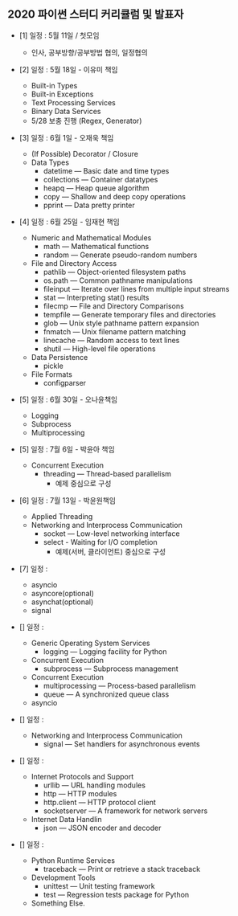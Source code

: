 ## 2020 파이썬 스터디 커리큘럼 및 발표자 
  * [1] 일정 : 5월 11일 / 첫모임
    * 인사, 공부방향/공부방법 협의, 일정협의

  * [2] 일정 : 5월 18일 - 이유미 책임
    * Built-in Types 
    * Built-in Exceptions
    * Text Processing Services
    * Binary Data Services
    * 5/28 보충 진행 (Regex, Generator)

  * [3] 일정 : 6월 1일 - 오재욱 책임 
    * (If Possible) Decorator / Closure
    * Data Types
      * datetime — Basic date and time types
      * collections — Container datatypes
      * heapq — Heap queue algorithm
      * copy — Shallow and deep copy operations
      * pprint — Data pretty printer

  * [4] 일정 : 6월 25일 - 임재현 책임
    * Numeric and Mathematical Modules
      * math — Mathematical functions
      * random — Generate pseudo-random numbers
    * File and Directory Access
      * pathlib — Object-oriented filesystem paths
      * os.path — Common pathname manipulations
      * fileinput — Iterate over lines from multiple input streams
      * stat — Interpreting stat() results
      * filecmp — File and Directory Comparisons
      * tempfile — Generate temporary files and directories
      * glob — Unix style pathname pattern expansion
      * fnmatch — Unix filename pattern matching
      * linecache — Random access to text lines
      * shutil — High-level file operations
    * Data Persistence
      * pickle
    * File Formats
      * configparser

  * [5] 일정 : 6월 30일 - 오나윤책임
    * Logging
    * Subprocess
    * Multiprocessing

  * [5] 일정 : 7월 6일 -  박윤아 책임
    * Concurrent Execution
      * threading — Thread-based parallelism
        * 예제 중심으로 구성

  * [6] 일정 : 7월 13일 - 박윤원책임
    * Applied Threading
    * Networking and Interprocess Communication
      * socket — Low-level networking interface
      * select - Waiting for I/O completion
        * 예제(서버, 클라이언트) 중심으로 구성 
  
  * [7] 일정 : 
    * asyncio
    * asyncore(optional)
    * asynchat(optional)
    * signal

  * [] 일정 : 
    * Generic Operating System Services
      * logging — Logging facility for Python
    * Concurrent Execution
      * subprocess — Subprocess management
    * Concurrent Execution
      * multiprocessing — Process-based parallelism
      * queue — A synchronized queue class
    * asyncio
  
  * [] 일정 : 
    * Networking and Interprocess Communication
      * signal — Set handlers for asynchronous events

  * [] 일정 : 
    * Internet Protocols and Support
      * urllib — URL handling modules
      * http — HTTP modules
      * http.client — HTTP protocol client
      * socketserver — A framework for network servers
    * Internet Data Handlin
      * json — JSON encoder and decoder
  
  * [] 일정 :
    * Python Runtime Services
      * traceback — Print or retrieve a stack traceback
    * Development Tools
      * unittest — Unit testing framework
      * test — Regression tests package for Python
    * Something Else.
